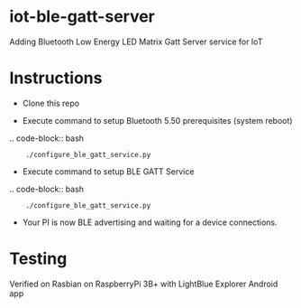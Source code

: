 # iot-ble-gatt-server
Adding Bluetooth Low Energy LED Matrix Gatt Server service for IoT

Instructions
============

* Clone this repo

* Execute command to setup Bluetooth 5.50 prerequisites (system reboot)

.. code-block:: bash

        ./configure_ble_gatt_service.py

* Execute command to setup BLE GATT Service

.. code-block:: bash

        ./configure_ble_gatt_service.py

* Your PI is now BLE advertising and waiting for a device connections.

Testing
=======

Verified on Rasbian on RaspberryPi 3B+ with LightBlue Explorer Android app

